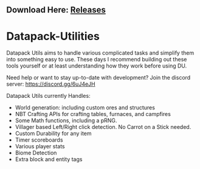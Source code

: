 ## Download Here: [Releases](https://github.com/ImCoolYeah105/Datapack-Utilities/releases)

# Datapack-Utilities
Datapack Utils aims to handle various complicated tasks and simplify them into something easy to use. These days I recommend building out these tools yourself or at least understanding how they work before using DU.

Need help or want to stay up-to-date with development? Join the discord server: https://discord.gg/6uJ4eJH

Datapack Utils currently Handles:

* World generation: including custom ores and structures
* NBT Crafting APIs for crafting tables, furnaces, and campfires
* Some Math functions, including a pRNG.
* Villager based Left/Right click detection. No Carrot on a Stick needed.
* Custom Durability for any item
* Timer scoreboards
* Various player stats
* Biome Detection
* Extra block and entity tags
